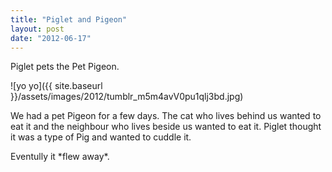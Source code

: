 ```yaml
---
title: "Piglet and Pigeon"
layout: post
date: "2012-06-17"
---
```


Piglet pets the Pet Pigeon.

![yo yo]({{ site.baseurl }}/assets/images/2012/tumblr_m5m4avV0pu1qlj3bd.jpg)

We had a pet Pigeon for a few days. The cat who lives behind us wanted to eat it and the neighbour who lives beside us wanted to eat it. Piglet thought it was a type of Pig and wanted to cuddle it.

Eventully it \*flew away\*.
